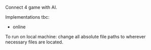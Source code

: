 Connect 4 game with AI. 

Implementations tbc:
- online


To run on local machine:
change all absolute file paths to wherever necessary files are located.
